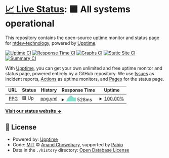 # [📈 Live Status](https://ntdev-technology.github.io/upptime): <!--live status--> **🟩 All systems operational**

This repository contains the open-source uptime monitor and status page for [ntdev-technology](https://ntdev-technology.github.io/upptime), powered by [Upptime](https://github.com/upptime/upptime).

[![Uptime CI](https://github.com/ntdev-technology/upptime/workflows/Uptime%20CI/badge.svg)](https://github.com/ntdev-technology/upptime/actions?query=workflow%3A%22Uptime+CI%22)
[![Response Time CI](https://github.com/ntdev-technology/upptime/workflows/Response%20Time%20CI/badge.svg)](https://github.com/ntdev-technology/upptime/actions?query=workflow%3A%22Response+Time+CI%22)
[![Graphs CI](https://github.com/ntdev-technology/upptime/workflows/Graphs%20CI/badge.svg)](https://github.com/ntdev-technology/upptime/actions?query=workflow%3A%22Graphs+CI%22)
[![Static Site CI](https://github.com/ntdev-technology/upptime/workflows/Static%20Site%20CI/badge.svg)](https://github.com/ntdev-technology/upptime/actions?query=workflow%3A%22Static+Site+CI%22)
[![Summary CI](https://github.com/ntdev-technology/upptime/workflows/Summary%20CI/badge.svg)](https://github.com/ntdev-technology/upptime/actions?query=workflow%3A%22Summary+CI%22)

With [Upptime](https://upptime.js.org), you can get your own unlimited and free uptime monitor and status page, powered entirely by a GitHub repository. We use [Issues](https://github.com/ntdev-technology/upptime/issues) as incident reports, [Actions](https://github.com/ntdev-technology/upptime/actions) as uptime monitors, and [Pages](https://ntdev-technology.github.io/upptime) for the status page.

<!--start: status pages-->
<!-- This summary is generated by Upptime (https://github.com/upptime/upptime) -->
<!-- Do not edit this manually, your changes will be overwritten -->
<!-- prettier-ignore -->
| URL | Status | History | Response Time | Uptime |
| --- | ------ | ------- | ------------- | ------ |
| <img alt="" src="https://icons.duckduckgo.com/ip3/sijpekerk-ppg.nl.ico" height="13"> [PPG](http://sijpekerk-ppg.nl) | 🟩 Up | [ppg.yml](https://github.com/ntdev-technology/upptime/commits/HEAD/history/ppg.yml) | <details><summary><img alt="Response time graph" src="./graphs/ppg/response-time-week.png" height="20"> 528ms</summary><br><a href="https://ntdev-technology.github.io/upptime/history/ppg"><img alt="Response time 528" src="https://img.shields.io/endpoint?url=https%3A%2F%2Fraw.githubusercontent.com%2Fntdev-technology%2Fupptime%2FHEAD%2Fapi%2Fppg%2Fresponse-time.json"></a><br><a href="https://ntdev-technology.github.io/upptime/history/ppg"><img alt="24-hour response time 515" src="https://img.shields.io/endpoint?url=https%3A%2F%2Fraw.githubusercontent.com%2Fntdev-technology%2Fupptime%2FHEAD%2Fapi%2Fppg%2Fresponse-time-day.json"></a><br><a href="https://ntdev-technology.github.io/upptime/history/ppg"><img alt="7-day response time 528" src="https://img.shields.io/endpoint?url=https%3A%2F%2Fraw.githubusercontent.com%2Fntdev-technology%2Fupptime%2FHEAD%2Fapi%2Fppg%2Fresponse-time-week.json"></a><br><a href="https://ntdev-technology.github.io/upptime/history/ppg"><img alt="30-day response time 528" src="https://img.shields.io/endpoint?url=https%3A%2F%2Fraw.githubusercontent.com%2Fntdev-technology%2Fupptime%2FHEAD%2Fapi%2Fppg%2Fresponse-time-month.json"></a><br><a href="https://ntdev-technology.github.io/upptime/history/ppg"><img alt="1-year response time 528" src="https://img.shields.io/endpoint?url=https%3A%2F%2Fraw.githubusercontent.com%2Fntdev-technology%2Fupptime%2FHEAD%2Fapi%2Fppg%2Fresponse-time-year.json"></a></details> | <details><summary><a href="https://ntdev-technology.github.io/upptime/history/ppg">100.00%</a></summary><a href="https://ntdev-technology.github.io/upptime/history/ppg"><img alt="All-time uptime 100.00%" src="https://img.shields.io/endpoint?url=https%3A%2F%2Fraw.githubusercontent.com%2Fntdev-technology%2Fupptime%2FHEAD%2Fapi%2Fppg%2Fuptime.json"></a><br><a href="https://ntdev-technology.github.io/upptime/history/ppg"><img alt="24-hour uptime 100.00%" src="https://img.shields.io/endpoint?url=https%3A%2F%2Fraw.githubusercontent.com%2Fntdev-technology%2Fupptime%2FHEAD%2Fapi%2Fppg%2Fuptime-day.json"></a><br><a href="https://ntdev-technology.github.io/upptime/history/ppg"><img alt="7-day uptime 100.00%" src="https://img.shields.io/endpoint?url=https%3A%2F%2Fraw.githubusercontent.com%2Fntdev-technology%2Fupptime%2FHEAD%2Fapi%2Fppg%2Fuptime-week.json"></a><br><a href="https://ntdev-technology.github.io/upptime/history/ppg"><img alt="30-day uptime 100.00%" src="https://img.shields.io/endpoint?url=https%3A%2F%2Fraw.githubusercontent.com%2Fntdev-technology%2Fupptime%2FHEAD%2Fapi%2Fppg%2Fuptime-month.json"></a><br><a href="https://ntdev-technology.github.io/upptime/history/ppg"><img alt="1-year uptime 100.00%" src="https://img.shields.io/endpoint?url=https%3A%2F%2Fraw.githubusercontent.com%2Fntdev-technology%2Fupptime%2FHEAD%2Fapi%2Fppg%2Fuptime-year.json"></a></details>

<!--end: status pages-->

[**Visit our status website →**](https://ntdev-technology.github.io/upptime)

## 📄 License

- Powered by: [Upptime](https://github.com/upptime/upptime)
- Code: [MIT](./LICENSE) © [Anand Chowdhary](https://anandchowdhary.com), supported by [Pabio](https://pabio.com)
- Data in the `./history` directory: [Open Database License](https://opendatacommons.org/licenses/odbl/1-0/)
